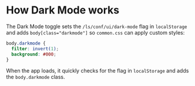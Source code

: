 # How Dark Mode works

The Dark Mode toggle sets the `/ls/conf/ui/dark-mode` flag in `localStorage` and adds `body[class="darkmode"]` so `common.css` can apply custom styles:

```css
body.darkmode {
  filter: invert(1);
  background: #000;
}
```

When the app loads, it quickly checks for the flag in `localStorage` and adds the `body.darkmode` class.

